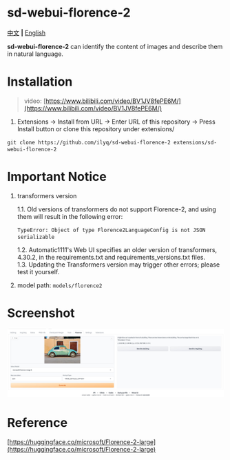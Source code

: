 # sd-webui-florence-2

[中文](README.md) **|** [English](README_EN.md)

**sd-webui-florence-2** can identify the content of images and describe them in natural language.

# Installation

> video: [https://www.bilibili.com/video/BV1JV8fePE6M/](https://www.bilibili.com/video/BV1JV8fePE6M/)

1. Extensions -> Install from URL -> Enter URL of this repository -> Press Install button or clone this repository under extensions/

```
git clone https://github.com/ilyq/sd-webui-florence-2 extensions/sd-webui-florence-2
```

# Important Notice

1. transformers version

   1.1. Old versions of transformers do not support Florence-2, and using them will result in the following error:

   ```
   TypeError: Object of type Florence2LanguageConfig is not JSON serializable
   ```

   1.2. Automatic1111's Web UI specifies an older version of transformers, 4.30.2, in the requirements.txt and requirements_versions.txt files.  
   1.3. Updating the Transformers version may trigger other errors; please test it yourself.

2. model path: `models/florence2`

# Screenshot

![](screenshot.jpg)

# Reference

[https://huggingface.co/microsoft/Florence-2-large](https://huggingface.co/microsoft/Florence-2-large)
